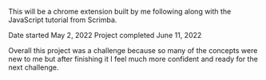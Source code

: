 This will be a chrome extension built by me following along with the JavaScript tutorial from Scrimba.

Date started May 2, 2022
Project completed June 11, 2022

Overall this project was a challenge because so many of the concepts were new to me but after finishing it I feel much more confident and ready for the next challenge.
